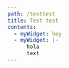 ```yaml
---
path: /testtest
title: Test test
contents:
  - myWidget: hey
  - myWidget: |-
      hola
      text
---
```


